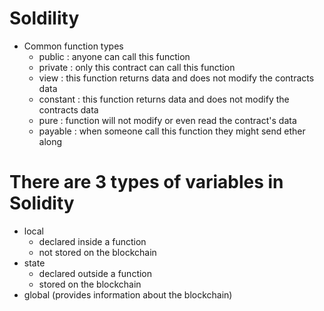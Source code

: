 # Soldility

- Common function types
  - public : anyone can call this function
  - private : only this contract can call this function
  - view : this function returns data and does not modify the contracts data
  - constant : this function returns data and does not modify the contracts data
  - pure : function will not modify or even read the contract's data
  - payable : when someone call this function they might send ether along

# There are 3 types of variables in Solidity

- local
  - declared inside a function
  - not stored on the blockchain
- state
  - declared outside a function
  - stored on the blockchain
- global (provides information about the blockchain)
